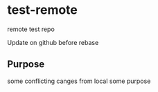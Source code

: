 # test-remote
remote test repo

Update on github before rebase


## Purpose
some conflicting canges from local
some purpose
